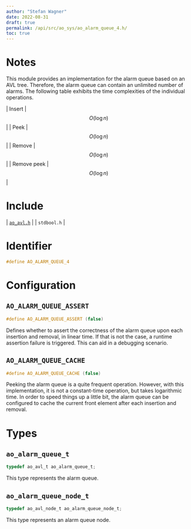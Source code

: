 ```yaml
---
author: "Stefan Wagner"
date: 2022-08-31
draft: true
permalink: /api/src/ao_sys/ao_alarm_queue_4.h/
toc: true
---
```


# Notes

This module provides an implementation for the alarm queue based on an AVL tree. Therefore, the alarm queue can contain an unlimited number of alarms. The following table exhibits the time complexities of the individual operations.

| Insert | $$O(\log n)$$ |
| Peek | $$O(\log n)$$ |
| Remove | $$O(\log n)$$ |
| Remove peek | $$O(\log n)$$ |

# Include

| [`ao_avl.h`](../ao/ao_avl.h.md) |
| `stdbool.h` |

# Identifier

```c
#define AO_ALARM_QUEUE_4
```

# Configuration

## `AO_ALARM_QUEUE_ASSERT`

```c
#define AO_ALARM_QUEUE_ASSERT (false)
```

Defines whether to assert the correctness of the alarm queue upon each insertion and removal, in linear time. If that is not the case, a runtime assertion failure is triggered. This can aid in a debugging scenario.

## `AO_ALARM_QUEUE_CACHE`

```c
#define AO_ALARM_QUEUE_CACHE (false)
```

Peeking the alarm queue is a quite frequent operation. However, with this implementation, it is not a constant-time operation, but takes logarithmic time. In order to speed things up a little bit, the alarm queue can be configured to cache the current front element after each insertion and removal.

# Types

## `ao_alarm_queue_t`

```c
typedef ao_avl_t ao_alarm_queue_t;
```

This type represents the alarm queue.

## `ao_alarm_queue_node_t`

```c
typedef ao_avl_node_t ao_alarm_queue_node_t;
```

This type represents an alarm queue node.
